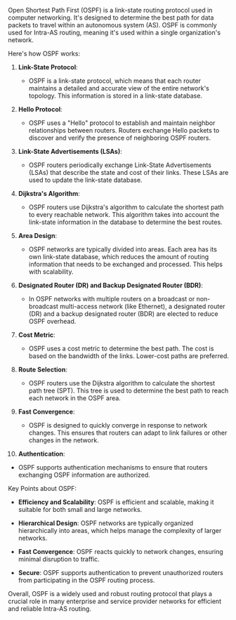 Open Shortest Path First (OSPF) is a link-state routing protocol used in computer networking. It's designed to determine the best path for data packets to travel within an autonomous system (AS). OSPF is commonly used for Intra-AS routing, meaning it's used within a single organization's network.

Here's how OSPF works:

1. **Link-State Protocol**:
   - OSPF is a link-state protocol, which means that each router maintains a detailed and accurate view of the entire network's topology. This information is stored in a link-state database.

2. **Hello Protocol**:
   - OSPF uses a "Hello" protocol to establish and maintain neighbor relationships between routers. Routers exchange Hello packets to discover and verify the presence of neighboring OSPF routers.

3. **Link-State Advertisements (LSAs)**:
   - OSPF routers periodically exchange Link-State Advertisements (LSAs) that describe the state and cost of their links. These LSAs are used to update the link-state database.

4. **Dijkstra's Algorithm**:
   - OSPF routers use Dijkstra's algorithm to calculate the shortest path to every reachable network. This algorithm takes into account the link-state information in the database to determine the best routes.

5. **Area Design**:
   - OSPF networks are typically divided into areas. Each area has its own link-state database, which reduces the amount of routing information that needs to be exchanged and processed. This helps with scalability.

6. **Designated Router (DR) and Backup Designated Router (BDR)**:
   - In OSPF networks with multiple routers on a broadcast or non-broadcast multi-access network (like Ethernet), a designated router (DR) and a backup designated router (BDR) are elected to reduce OSPF overhead.

7. **Cost Metric**:
   - OSPF uses a cost metric to determine the best path. The cost is based on the bandwidth of the links. Lower-cost paths are preferred.

8. **Route Selection**:
   - OSPF routers use the Dijkstra algorithm to calculate the shortest path tree (SPT). This tree is used to determine the best path to reach each network in the OSPF area.

9. **Fast Convergence**:
   - OSPF is designed to quickly converge in response to network changes. This ensures that routers can adapt to link failures or other changes in the network.

10. **Authentication**:
   - OSPF supports authentication mechanisms to ensure that routers exchanging OSPF information are authorized.

Key Points about OSPF:

- **Efficiency and Scalability**: OSPF is efficient and scalable, making it suitable for both small and large networks.

- **Hierarchical Design**: OSPF networks are typically organized hierarchically into areas, which helps manage the complexity of larger networks.

- **Fast Convergence**: OSPF reacts quickly to network changes, ensuring minimal disruption to traffic.

- **Secure**: OSPF supports authentication to prevent unauthorized routers from participating in the OSPF routing process.

Overall, OSPF is a widely used and robust routing protocol that plays a crucial role in many enterprise and service provider networks for efficient and reliable Intra-AS routing.
